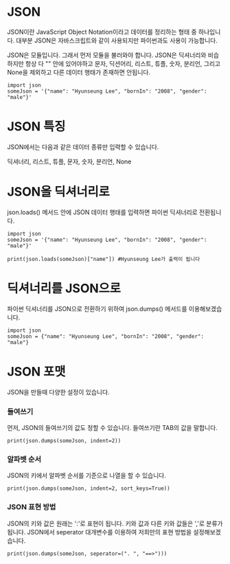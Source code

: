 # JSON
JSON이란 JavaScript Object Notation이라고 데이터를 정리하는 형태 중 하나입니다. 대부분 JSON은 자바스크립트와 같이 사용되지만 파이썬과도 사용이 가능합니다.

JSON은 모듈입니다. 그래서 먼저 모듈을 불러와야 합니다. JSON은 딕셔너리와 비습하지만 항상 다 "" 안에 있어야하고 문자, 딕션어리, 리스트, 튜플, 숫자, 분리언, 그리고 None을 제외하고 다른 데이터 행태가 존재하면 안됩니다.

```
import json
someJson = '{"name": "Hyunseung Lee", "bornIn": "2008", "gender": "male"}'
```

# JSON 특징
JSON에서는 다음과 같은 데이터 종류만 입력할 수 있습니다.

딕셔너리, 리스트, 튜플, 문자, 숫자, 분리언, None

# JSON을 딕셔너리로
json.loads() 메서드 안에 JSON 데이터 행태를 입력하면 파이썬 딕셔너리로 전환됩니다.

```
import json
someJson = '{"name": "Hyunseung Lee", "bornIn": "2008", "gender": "male"}'

print(json.loads(someJson)["name"]) #Hyunseung Lee가 출력이 됩니다
```

# 딕셔너리를 JSON으로
파이썬 딕셔너리를 JSON으로 전환하기 위하여 json.dumps() 메서드를 이용해보겠습니다.

```
import json
someJson = {"name": "Hyunseung Lee", "bornIn": "2008", "gender": "male"}
```

# JSON 포맷
JSON을 만들때 다양한 설정이 있습니다.

### 들여쓰기
먼저, JSON의 들여쓰기의 값도 정할 수 있습니다. 들여쓰기란 TAB의 값을 말합니다.

```
print(json.dumps(someJson, indent=2))
```

### 알파벳 순서
JSON의 키에서 알파벳 순서를 기준으로 나열을 할 수 있습니다.

```
print(json.dumps(someJson, indent=2, sort_keys=True))
```

### JSON 표현 방법
JSON의 키와 값은 원래는 ':'로 표현이 됩니다. 키와 값과 다른 키와 값들은 ','로 분류가 됩니다. JSON에서 seperator 대개변수를 이용하여 저희만의 표현 방법을 설정해보겠습니다.

```
print(json.dumps(someJson, seperator=(". ", "==>")))
```
